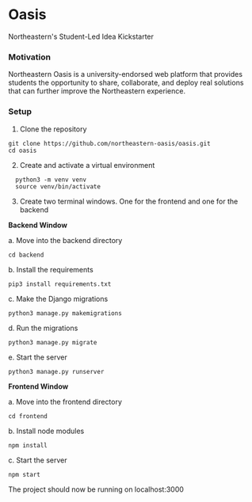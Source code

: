 # Oasis

Northeastern's Student-Led Idea Kickstarter

### Motivation

Northeastern Oasis is a university-endorsed web platform that provides students the opportunity to share, collaborate, and deploy real solutions that can further improve the Northeastern experience.

### Setup

1. Clone the repository
```shell
git clone https://github.com/northeastern-oasis/oasis.git
cd oasis
```

2. Create and activate a virtual environment
```shell
  python3 -m venv venv
  source venv/bin/activate
  ```

3. Create two terminal windows. One for the frontend and one for the backend

  **Backend Window**

  a. Move into the backend directory
  ```shell
  cd backend
  ```
  b. Install the requirements
  ```shell
  pip3 install requirements.txt
  ```
  c. Make the Django migrations
  ```shell
  python3 manage.py makemigrations
  ```
  d. Run the migrations
  ```shell
  python3 manage.py migrate
  ```
  e. Start the server
  ```shell
  python3 manage.py runserver
  ```

  **Frontend Window**

  a. Move into the frontend directory
  ```shell
  cd frontend
  ```
  b. Install node modules
  ```shell
  npm install
  ```
  c. Start the server
  ```shell
  npm start
  ```

The project should now be running on localhost:3000
